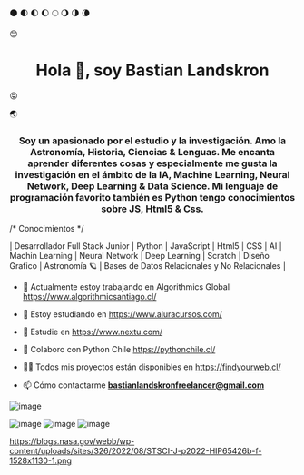 🌑 🌒 🌓 🌔 🌕 🌖 🌗 🌘

:blush: <h1 align="center">Hola 👋, soy Bastian Landskron</h1> :stuck_out_tongue_closed_eyes: 

🌏

<h3 align="center">Soy un apasionado por el estudio y la investigación. Amo la Astronomía, Historia, Ciencias & Lenguas. Me encanta aprender diferentes cosas y especialmente me gusta la investigación en el ámbito de la IA, Machine Learning, Neural Network, Deep Learning & Data Science. Mi lenguaje de programación favorito también es Python tengo conocimientos sobre JS, Html5 & Css.</h3>

/* Conocimientos */

| Desarrollador Full Stack Junior | Python | JavaScript | Html5 | CSS | AI | Machin Learning | Neural Network | Deep Learning | Scratch | Diseño Grafico | Astronomía 🪐 | Bases de Datos Relacionales y No Relacionales |

- 🔭 Actualmente estoy trabajando en Algorithmics Global https://www.algorithmicsantiago.cl/

- 🌱 Estoy estudiando en https://www.aluracursos.com/

- 🌱 Estudie en https://www.nextu.com/

- 👯 Colaboro con Python Chile https://pythonchile.cl/

- 👨‍💻 Todos mis proyectos están disponibles en https://findyourweb.cl/

- 📫 Cómo contactarme **bastianlandskronfreelancer@gmail.com**

![image](https://user-images.githubusercontent.com/93203724/188299493-0406d9fc-d1b8-4e34-ab18-1797ccaa7303.png)

![image](https://user-images.githubusercontent.com/93203724/188299496-3d2dd235-c9b1-4c94-8e37-4d40ce0bc7d2.png) ![image](https://user-images.githubusercontent.com/93203724/188299504-f38efe6b-6977-4ca0-baf4-9edf5b8cac3d.png) ![image](https://user-images.githubusercontent.com/93203724/188299515-ff2ee591-8194-45a0-a9f7-a6f8018933eb.png)


https://blogs.nasa.gov/webb/wp-content/uploads/sites/326/2022/08/STSCI-J-p2022-HIP65426b-f-1528x1130-1.png
